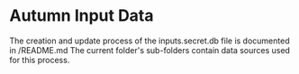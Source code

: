 # Autumn Input Data

The creation and update process of the inputs.secret.db file is documented in  /README.md
The current folder's sub-folders contain data sources used for this process.